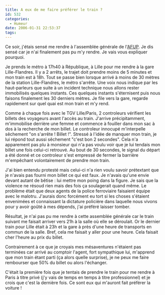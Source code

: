 ```yaml
---
title: A eux de me faire préférer le train ?
id: 532
categories:
  - Humeur
date: 2006-01-31 22:53:37
tags:
---
```


Ce soir, j'étais sensé me rendre à l'assemblée générale de l'[AFUP](http://www.afup.org/). Je dis sensé car je n'ai finalement pas pu m'y rendre. Je vais vous expliquer pourquoi.

Je prends le métro à 17h40 à République, à Lille pour me rendre à la gare Lille-Flandres. Il y a 2 arrêts, le trajet doit prendre moins de 5 minutes et mon train est à 18h. Tout se passe bien lorsque arrivé à moins de 30 mètres de la station Lille-Flandres, le métro s'arrête. Une voix nous indique par les haut-parleurs que suite à un incident technique nous allons rester immobilisés quelques instants. Ces quelques instants s'éternisent puis nous faisons finalement les 30 derniers mètres. Je file vers la gare, regarde rapidement sur quel quai est mon train et m'y rend.

Comme à chaque fois avec le TGV Lille/Paris, 2 controleurs vérifient les billets des voyageurs avant l'accès au train. J'arrive précipitamment, m'immobilise derrière une femme et commence à fouiller dans mon sac à dos à la recherche de mon billet. Le controleur innocupé m'interpelle sêchement "on s'arrête&nbsp;! Billet !". Stressé à l'idée de manquer mon train, je lui répond tout aussi sêchement "c'est bon 2 secondes". Cela n'a apparement pas plu à monsieur qui n'a pas voulu voir que je lui tendais mon billet une fois celui-ci retrouvé. Au bout de 30 secondes, le signal du départ a été donné et ce controleur s'est empressé de fermer la barrière m'empêchant volontairement de prendre mon train.

J'ai bien entendu protesté mais celui-ci n'a rien voulu savoir prétextant que je n'avais pas fourni mon billet ce qui est faux. Je n'avais qu'une envie devant autant de bêtise&nbsp;: lui mettre mon poing dans la figure. Je sais que la violence ne résoud rien mais des fois ça soulagerait quand même. Le problème était que deux agents de la police ferroviaire faisaient équipe avec le malotru. J'aurais donc forcément eu tort si les choses s'étaient envenimées et connaissant la dictature policière dans laquelle nous vivons pour y avoir goûté à mes dépends, j'ai préféré laisser tomber.

Résultat, je n'ai pas pu me rendre à cette assemblée générale car le train suivant me faisait arriver vers 21h à la salle où elle se déroulait. Or le dernier train pour Lille était à 23h et la gare à près d'une heure de transports en commun de la salle. Bref, cela me faisait y aller pour une heure. Cela faisait cher l'heure au prix du billet.

Contrairement à ce que je croyais mes mésaventures n'étaient pas terminées car arrivé au comptoir l'agent, fort sympathique lui, m'apprend que mon train étant parti (ça alors quelle surprise), je ne peux me faire rembourser que 50% du billet ou alors l'échanger.

C'était la première fois que je tentais de prendre le train pour me rendre à Paris à titre privé (j'y vais de temps en temps à titre professionnel) et je crois que c'est la dernière fois. Ce sont eux qui m'auront fait préférer la voiture&nbsp;!